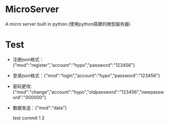 # MicroServer
A micro server built in python.(使用python搭建的微型服务器)

# Test
* 注册json格式：{"mod":"register","account":"hypo","password":"123456"}

* 登录json格式：{"mod":"login","account":"hypo","password":"123456"}

* 密码更改:{"mod":"change","account":"hypo","oldpassword":"123456","newpassword":"000000"}

* 数据发送：{"mod":"data"}

  test commit 1 2
